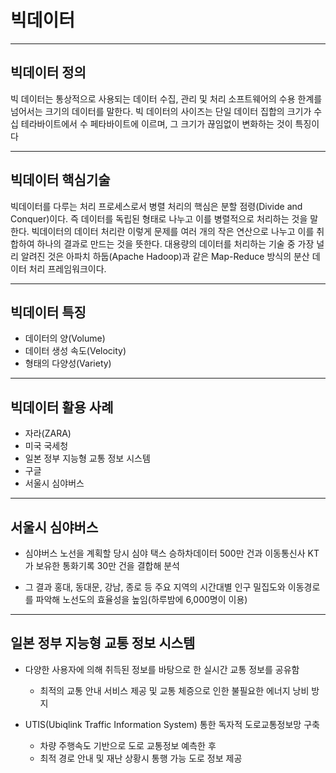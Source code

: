 # 빅데이터
----

## 빅데이터 정의
빅 데이터는 통상적으로 사용되는 데이터 수집, 관리 및 처리 소프트웨어의 수용 한계를 넘어서는 크기의 데이터를 말한다.
 빅 데이터의 사이즈는 단일 데이터 집합의 크기가 수십 테라바이트에서 수 페타바이트에 이르며, 그 크기가 끊임없이 변화하는 것이 특징이다

----

## 빅데이터 핵심기술

빅데이터를 다루는 처리 프로세스로서 병렬 처리의 핵심은 분할 점령(Divide and Conquer)이다. 즉 데이터를 독립된 형태로 나누고 이를 병렬적으로 처리하는 것을 말한다. 빅데이터의 데이터 처리란 이렇게 문제를 여러 개의 작은 연산으로 나누고 이를 취합하여 하나의 결과로 만드는 것을 뜻한다. 대용량의 데이터를 처리하는 기술 중 가장 널리 알려진 것은 아파치 하둡(Apache Hadoop)과 같은 Map-Reduce 방식의 분산 데이터 처리 프레임워크이다.

----

## 빅데이터 특징

* 데이터의 양(Volume)
* 데이터 생성 속도(Velocity)
* 형태의 다양성(Variety)

----

## 빅데이터 활용 사례

* 자라(ZARA)
* 미국 국세청
* 일본 정부 지능형 교통 정보 시스템
* 구글
* 서울시 심야버스

----

## 서울시 심야버스

* 심야버스 노선을 계획할 당시 심야 택스 승하차데이터 500만 건과 이동통신사 KT가 보유한 통화기록 30만 건을 결합해 분석

* 그 결과 홍대, 동대문, 강남, 종로 등 주요 지역의 시간대별 인구 밀집도와 이동경로를 파악해 노선도의 효율성을 높임(하루밤에 6,000명이 이용)

----
## 일본 정부 지능형 교통 정보 시스템

* 다양한 사용자에 의해 취득된 정보를 바탕으로 한 실시간 교통 정보를 공유함
  * 최적의 교통 안내 서비스 제공 및 교통 체증으로 인한 불필요한 에너지 낭비 방지

* UTIS(Ubiqlink Traffic Information System) 통한 독자적 도로교통정보망 구축
  * 차량 주행속도 기반으로 도로 교통정보 예측한 후
  * 최적 경로 안내 및 재난 상황시 통행 가능 도로 정보 제공